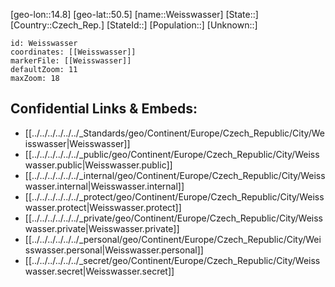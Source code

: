 ﻿---
location: [50.5,14.8]
mapzoom: [7,12] 
mapmarker: city 
type: City
tags:
- geo/City


SpocWebEntityId: 35521
isDeleted: false
confidential: public

---
[geo-lon::14.8]
[geo-lat::50.5]
[name::Weisswasser]
[State::]
[Country::Czech_Rep.]
[StateId::]
[Population::]
[Unknown::]


```leaflet
id: Weisswasser
coordinates: [[Weisswasser]]
markerFile: [[Weisswasser]]
defaultZoom: 11 
maxZoom: 18
```


## Confidential Links & Embeds: 
- [[../../../../../../_Standards/geo/Continent/Europe/Czech_Republic/City/Weisswasser|Weisswasser]] 
- [[../../../../../../_public/geo/Continent/Europe/Czech_Republic/City/Weisswasser.public|Weisswasser.public]] 
- [[../../../../../../_internal/geo/Continent/Europe/Czech_Republic/City/Weisswasser.internal|Weisswasser.internal]] 
- [[../../../../../../_protect/geo/Continent/Europe/Czech_Republic/City/Weisswasser.protect|Weisswasser.protect]] 
- [[../../../../../../_private/geo/Continent/Europe/Czech_Republic/City/Weisswasser.private|Weisswasser.private]] 
- [[../../../../../../_personal/geo/Continent/Europe/Czech_Republic/City/Weisswasser.personal|Weisswasser.personal]] 
- [[../../../../../../_secret/geo/Continent/Europe/Czech_Republic/City/Weisswasser.secret|Weisswasser.secret]] 
